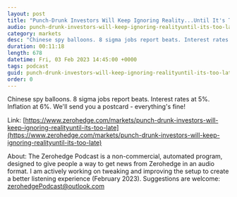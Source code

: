 ```yaml
---
layout: post
title: "Punch-Drunk Investors Will Keep Ignoring Reality...Until It's Too Late"
audio: punch-drunk-investors-will-keep-ignoring-realityuntil-its-too-late-1
category: markets
desc: "Chinese spy balloons. 8 sigma jobs report beats. Interest rates at 5%. Inflation at 6%. We'll send you a postcard - everything's fine!"
duration: 00:11:18
length: 678
datetime: Fri, 03 Feb 2023 14:45:00 +0000
tags: podcast
guid: punch-drunk-investors-will-keep-ignoring-realityuntil-its-too-late-0
order: 0
---
```

Chinese spy balloons. 8 sigma jobs report beats. Interest rates at 5%. Inflation at 6%. We'll send you a postcard - everything's fine!

Link: [https://www.zerohedge.com/markets/punch-drunk-investors-will-keep-ignoring-realityuntil-its-too-late](https://www.zerohedge.com/markets/punch-drunk-investors-will-keep-ignoring-realityuntil-its-too-late)

About: The Zerohedge Podcast is a non-commercial, automated program, designed to give people a way to get news from Zerohedge in an audio format.  I am actively working on tweaking and improving the setup to create a better listening experience (February 2023).  Suggestions are welcome: [zerohedgePodcast@outlook.com](mailto:zerohedgePodcast@outlook.com)